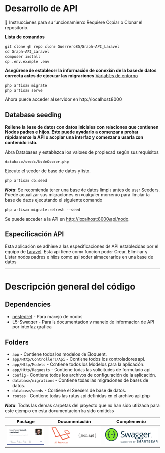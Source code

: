 # Desarrollo de API


🔨 Instrucciones para su funcionamiento
Requiere Copiar o Clonar el repositorio.

**Lista de comandos**

    git clone gh repo clone Guerrero85/Graph-API_Laravel
    cd Graph-API_Laravel
    composer install
    cp .env.example .env
    
**Asegúrese de establecer la información de conexión de la base de datos correcta antes de ejecutar las migraciones** [Variables de entorno](#variables-de-entorno)

    php artisan migrate 
    php artisan serve

Ahora puede acceder al servidor en http://localhost:8000

## Database seeding

**Rellene la base de datos con datos iniciales con relaciones que contienen Nodos padres e hijos. Esto puede ayudarlo a comenzar a probar rápidamente la API o acoplar una interfaz y comenzar a usarla con contenido listo.**

Abra Databases y establezca los valores de propiedad según sus requisitos

    database/seeds/NodoSeeder.php

Ejecute el seeder de base de datos y listo.

    php artisan db:seed

***Nota***: Se recomienda tener una base de datos limpia antes de usar Seeders. Puede actualizar sus migraciones en cualquier momento para limpiar la base de datos ejecutando el siguiente comando

    php artisan migrate:refresh --seed
    
Se puede acceder a la API en [http://localhost:8000/api/nodo](http://127.0.0.1:8000/api/nodo).

## Especificación API

Esta aplicación se adhiere a las especificaciones de API establecidas por el equipo de [Laravel](https://laravel.com/api/9.x/). 
Esta api tiene como funcion poder Crear, Eliminar y Listar nodos padres e hijos como asi poder almacenarlos en una base de datos

----------

# Descripción general del código

## Dependencies

- [nestedset](https://github.com/lazychaser/laravel-nestedset) - Para manejo de nodos 
- [L5-Swagger](https://github.com/DarkaOnLine/L5-Swagger) - Para la documentacion y manejo de informacion de API por interfaz grafica 

## Folders

- `app` - Contiene todos los modelos de Eloquent.
- `app/Http/Controllers/Api` - Contiene todos los controladores api.
- `app/Http/Models` - Contiene todos los Modelos para la aplicación.
- `app/Http/Requests` - Contiene todas las solicitudes de formulario api.
- `config` - Contiene todos los archivos de configuración de la aplicación.
- `database/migrations` - Contiene todas las migraciones de bases de datos.
- `database/seeds` - Contiene el Seeders de base de datos.
- `routes` - Contiene todas las rutas api definidas en el archivo api.php

***Nota***: Todas las demas carpetas del proyecto que no han sido utilizada para este ejemplo en esta documentacion ha sido omitidas


|Package|Documentación|Complemento|
|:-----:|:-----------:|:--------:|
| [![package](resources/image/packe-laravel.png)](https://github.com/lazychaser/laravel-nestedset) | [![documentations](resources/image/api-laravel.png)](https://laravel.com/docs/9.x/eloquent-resources) | [![Group Chat](resources/image/swagger-laravel.png)](https://github.com/DarkaOnLine/L5-Swagger) |
